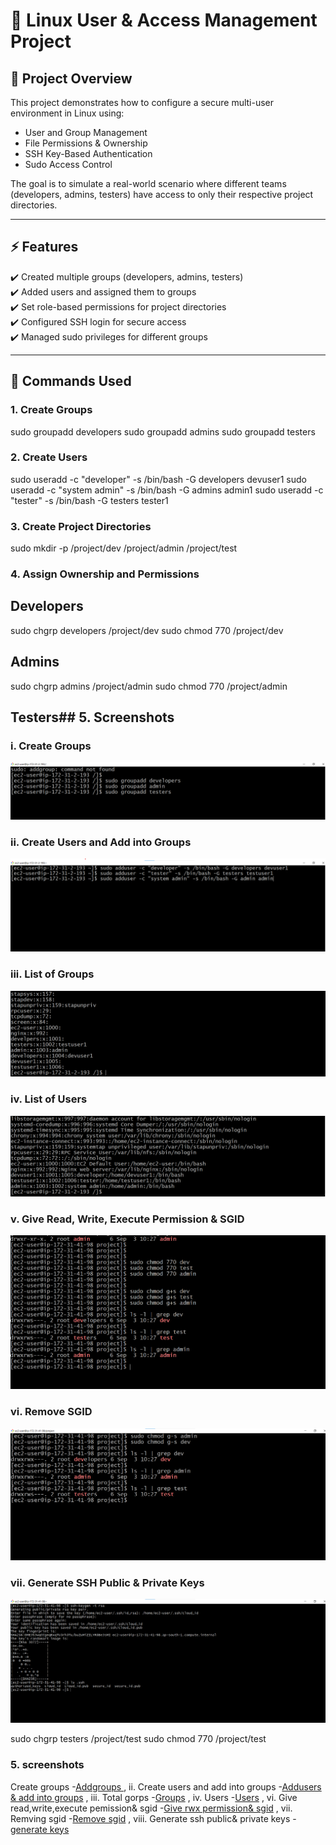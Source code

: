 # 🔐 Linux User & Access Management Project  

## 📖 Project Overview  
This project demonstrates how to configure a secure multi-user environment in Linux using:  
- User and Group Management  
- File Permissions & Ownership  
- SSH Key-Based Authentication  
- Sudo Access Control  

The goal is to simulate a real-world scenario where different teams (developers, admins, testers) have access to only their respective project directories.  

---

## ⚡ Features  
✔️ Created multiple groups (developers, admins, testers)  
✔️ Added users and assigned them to groups  
✔️ Set role-based permissions for project directories  
✔️ Configured SSH login for secure access  
✔️ Managed sudo privileges for different groups  

---

## 🔑 Commands Used  

### 1. Create Groups  
sudo groupadd developers
sudo groupadd admins
sudo groupadd testers  

###  2. Create Users
sudo useradd  -c "developer"  -s /bin/bash -G developers devuser1
sudo useradd  -c "system admin" -s /bin/bash -G admins admin1
sudo useradd  -c "tester" -s /bin/bash -G testers tester1

### 3. Create Project Directories
sudo mkdir -p /project/dev /project/admin /project/test

### 4. Assign Ownership and Permissions
## Developers
sudo chgrp developers /project/dev
sudo chmod 770 /project/dev

## Admins
sudo chgrp admins /project/admin
sudo chmod 770 /project/admin

## Testers## 5. Screenshots

### i. Create Groups  
![Add Groups](screenshot/addgroups.png)

### ii. Create Users and Add into Groups  
![Add Users & Add into Groups](screenshot/addusers.png)

### iii. List of Groups  
![Groups](screenshot/groups.png)

### iv. List of Users  
![Users](screenshot/users.png)

### v. Give Read, Write, Execute Permission & SGID  
![Give rwx permission & SGID](screenshot/permission.png)

### vi. Remove SGID  
![Remove SGID](screenshot/removesg.png)

### vii. Generate SSH Public & Private Keys  
![Generate Keys](screenshot/sshkey.png)

sudo chgrp testers /project/test
sudo chmod 770 /project/test

### 5. screenshots
 Create groups -[Addgroups ](screenshot/addgroups.png) ,
ii. Create users and add into groups -[Addusers & add into groups](screenshot/addusers.png) ,
iii. Total gorps -[Groups](screenshot/groups.png) ,
iv. Users -[Users](screenshot/users.png) ,
vi. Give read,write,execute pemission& sgid -[Give rwx permission& sgid](screenshot/permission.png) ,
vii. Remving sgid -[Remove sgid](screenshot/removesg.png) ,
viii. Generate ssh public& private keys -[generate keys](screenshot/sshkey.png) 




